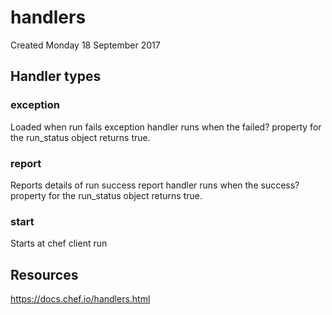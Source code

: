 # handlers
Created Monday 18 September 2017

Handler types
-------------

### exception
Loaded when run fails
exception handler runs when the failed? property for the run_status object returns true.

### report
Reports details of run success
report handler runs when the success? property for the run_status object returns true.

### start
Starts at chef client run

Resources
---------

<https://docs.chef.io/handlers.html>

